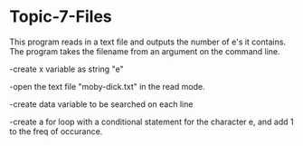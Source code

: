 # Topic-7-Files

This program  reads in a text file and outputs the number of e's it contains. 
The program takes the filename from an argument on the command line.

-create x variable as string "e"

-open the text file "moby-dick.txt" in the read mode.

-create data variable to be searched on each line

-create a for loop with a conditional statement for the character e, and add 1 to the freq of occurance.
